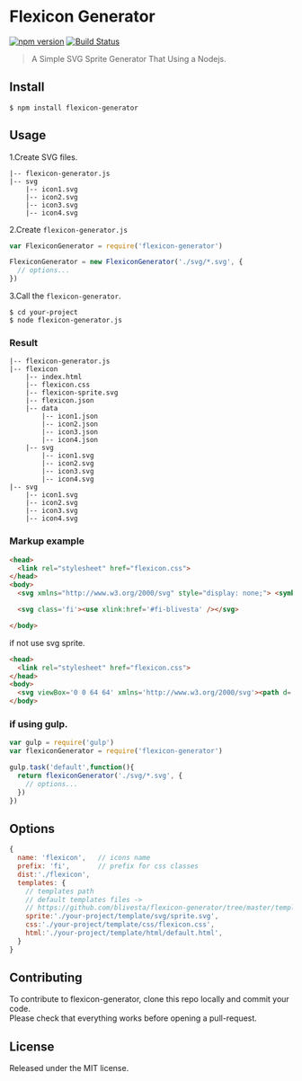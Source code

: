 # Flexicon Generator

[![npm version](https://img.shields.io/npm/v/flexicon-generator.svg?style=flat-square)](https://www.npmjs.com/package/flexicon-generator)
[![Build Status](https://img.shields.io/travis/blivesta/flexicon-generator/master.svg?style=flat-square)](https://travis-ci.org/blivesta/flexicon-generator)


> A Simple SVG Sprite Generator That Using a Nodejs.

## Install

```
$ npm install flexicon-generator
```


## Usage

1.Create SVG files.
```
|-- flexicon-generator.js
|-- svg
    |-- icon1.svg
    |-- icon2.svg
    |-- icon3.svg
    |-- icon4.svg
```

2.Create `flexicon-generator.js`
```js
var FlexiconGenerator = require('flexicon-generator')

FlexiconGenerator = new FlexiconGenerator('./svg/*.svg', {
  // options...
})
```

3.Call the `flexicon-generator`.
```
$ cd your-project
$ node flexicon-generator.js
```

### Result

```
|-- flexicon-generator.js
|-- flexicon
    |-- index.html
    |-- flexicon.css
    |-- flexicon-sprite.svg
    |-- flexicon.json
    |-- data
        |-- icon1.json
        |-- icon2.json
        |-- icon3.json
        |-- icon4.json
    |-- svg
        |-- icon1.svg
        |-- icon2.svg
        |-- icon3.svg
        |-- icon4.svg
|-- svg
    |-- icon1.svg
    |-- icon2.svg
    |-- icon3.svg
    |-- icon4.svg
```

### Markup example

```html
<head>
  <link rel="stylesheet" href="flexicon.css">
</head>
<body>
  <svg xmlns="http://www.w3.org/2000/svg" style="display: none;"> <symbol id="fi-blivesta" viewBox="0 0 64 64"><g> <path d="M35.094 0l-15.97 15.965 15.97 15.963-16.037 16.037L35.094 64H64V0H35.094zm14.5 54.812l-8.07-8.062 8.07-8.066 8.062 8.066-8.062 8.062zm0-29.777l-8.07-8.062 8.07-8.064 8.062 8.06-8.062 8.06z"/> </g></symbol></svg>

  <svg class='fi'><use xlink:href='#fi-blivesta' /></svg>

</body>
```

if not use svg sprite.
```html
<head>
  <link rel="stylesheet" href="flexicon.css">
</head>
<body>
  <svg viewBox='0 0 64 64' xmlns='http://www.w3.org/2000/svg'><path d='M35.094 0l-15.97 15.965 15.97 15.963-16.037 16.037L35.094 64H64V0H35.094zm14.5 54.812l-8.07-8.062 8.07-8.066 8.062 8.066-8.062 8.062zm0-29.777l-8.07-8.062 8.07-8.064 8.062 8.06-8.062 8.06z'/></svg>
</body>
```

### if using gulp.

```js
var gulp = require('gulp')
var flexiconGenerator = require('flexicon-generator')

gulp.task('default',function(){
  return flexiconGenerator('./svg/*.svg', {
    // options...
  })
})
```


## Options
```js
{
  name: 'flexicon',   // icons name
  prefix: 'fi',       // prefix for css classes
  dist:'./flexicon',
  templates: {
    // templates path
    // default templates files ->
    // https://github.com/blivesta/flexicon-generator/tree/master/templates
    sprite:'./your-project/template/svg/sprite.svg',
    css:'./your-project/template/css/flexicon.css',
    html:'./your-project/template/html/default.html',
  }
}
```

## Contributing

To contribute to flexicon-generator, clone this repo locally and commit your code.  
Please check that everything works before opening a pull-request.


## License
Released under the MIT license.
